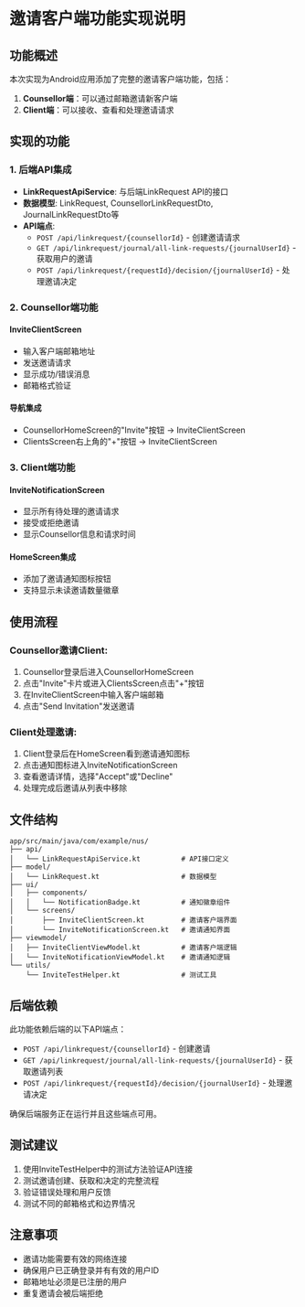 # 邀请客户端功能实现说明

## 功能概述

本次实现为Android应用添加了完整的邀请客户端功能，包括：

1. **Counsellor端**：可以通过邮箱邀请新客户端
2. **Client端**：可以接收、查看和处理邀请请求

## 实现的功能

### 1. 后端API集成

- **LinkRequestApiService**: 与后端LinkRequest API的接口
- **数据模型**: LinkRequest, CounsellorLinkRequestDto, JournalLinkRequestDto等
- **API端点**:
  - `POST /api/linkrequest/{counsellorId}` - 创建邀请请求
  - `GET /api/linkrequest/journal/all-link-requests/{journalUserId}` - 获取用户的邀请
  - `POST /api/linkrequest/{requestId}/decision/{journalUserId}` - 处理邀请决定

### 2. Counsellor端功能

#### InviteClientScreen
- 输入客户端邮箱地址
- 发送邀请请求
- 显示成功/错误消息
- 邮箱格式验证

#### 导航集成
- CounsellorHomeScreen的"Invite"按钮 → InviteClientScreen
- ClientsScreen右上角的"+"按钮 → InviteClientScreen

### 3. Client端功能

#### InviteNotificationScreen
- 显示所有待处理的邀请请求
- 接受或拒绝邀请
- 显示Counsellor信息和请求时间

#### HomeScreen集成
- 添加了邀请通知图标按钮
- 支持显示未读邀请数量徽章

## 使用流程

### Counsellor邀请Client:
1. Counsellor登录后进入CounsellorHomeScreen
2. 点击"Invite"卡片或进入ClientsScreen点击"+"按钮
3. 在InviteClientScreen中输入客户端邮箱
4. 点击"Send Invitation"发送邀请

### Client处理邀请:
1. Client登录后在HomeScreen看到邀请通知图标
2. 点击通知图标进入InviteNotificationScreen
3. 查看邀请详情，选择"Accept"或"Decline"
4. 处理完成后邀请从列表中移除

## 文件结构

```
app/src/main/java/com/example/nus/
├── api/
│   └── LinkRequestApiService.kt          # API接口定义
├── model/
│   └── LinkRequest.kt                    # 数据模型
├── ui/
│   ├── components/
│   │   └── NotificationBadge.kt          # 通知徽章组件
│   └── screens/
│       ├── InviteClientScreen.kt         # 邀请客户端界面
│       └── InviteNotificationScreen.kt   # 邀请通知界面
├── viewmodel/
│   ├── InviteClientViewModel.kt          # 邀请客户端逻辑
│   └── InviteNotificationViewModel.kt    # 邀请通知逻辑
└── utils/
    └── InviteTestHelper.kt               # 测试工具
```

## 后端依赖

此功能依赖后端的以下API端点：

- `POST /api/linkrequest/{counsellorId}` - 创建邀请
- `GET /api/linkrequest/journal/all-link-requests/{journalUserId}` - 获取邀请列表
- `POST /api/linkrequest/{requestId}/decision/{journalUserId}` - 处理邀请决定

确保后端服务正在运行并且这些端点可用。

## 测试建议

1. 使用InviteTestHelper中的测试方法验证API连接
2. 测试邀请创建、获取和决定的完整流程
3. 验证错误处理和用户反馈
4. 测试不同的邮箱格式和边界情况

## 注意事项

- 邀请功能需要有效的网络连接
- 确保用户已正确登录并有有效的用户ID
- 邮箱地址必须是已注册的用户
- 重复邀请会被后端拒绝
